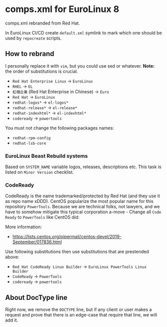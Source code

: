 # comps.xml for EuroLinux 8

comps.xml rebranded from Red Hat.

In EuroLinux CI/CD create `default.xml` symlink to mark which one should be
used by `repocreate` scripts.

## How to rebrand

I personally replace it with `vim`, but you could use sed or whatever. **Note:**
the order of substitutions is crucial.

- `Red Hat Enterprise Linux` -> `EuroLinux`
- `RHEL` -> `EL`
- `紅帽企業` (Red Hat Enterprise in Chinese) -> `Euro`
- `Red Hat` -> `EuroLinux`
- `redhat-logos*` -> `el-logos*`
- `redhat-release*` -> `el-release*`
- `redhat-indexhtml*` -> `el-indexhtml*`
- `codeready` -> `powertools`

You must not change the following packages names:

- `redhat-rpm-config`
- `redhat-lsb-core`

### EuroLinux Beast Rebuild systems

Based on `SYSTEM_NAME` variable logos, releases, descriptions etc. This task is
listed on `Minor Version` checklist.

### CodeReady

CodeReady is the name trademarked/protected by Red Hat (and they use it as repo
name xDDD). CentOS popularize the most popular name for this repository
`PowerTools`.  Because we are technical folks, not lawyers, and we have to
somehow mitigate this typical corporation a-move - Change all `Code Ready`
to `PowerTools` like CentOS did:

More information:
- https://lists.centos.org/pipermail/centos-devel/2019-September/017836.html


Use following substitutions then use substitutions that are prestended above:

- `Red Hat CodeReady Linux Builder` -> `EuroLinux PowerTools Linux Builder`
- `CodeReady` -> `PowerTools`
- `codeready` -> `powertools`

## About DocType line

Right now, we remove the `DOCTYPE` line, but if any client or user makes a request and
prove that there is an edge-case that require that line, we will add it.
